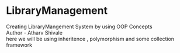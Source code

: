 # LibraryManagement
Creating LibraryMangement System by using OOP Concepts <br>
Author - Atharv Shivale <br>
here we will be using inheritence , polymorphism and some collection framework

